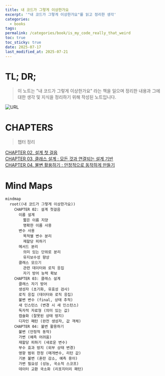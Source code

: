 ```yaml
---
title: 내 코드가 그렇게 이상한가요
excerpt: '"내 코드가 그렇게 이상한가요"를 읽고 정리한 생각'
categories:
  - books
tags: 
permalink: /categories/book/is_my_code_really_that_weird
toc: true
toc_sticky: true
date: 2025-07-17
last_modified_at: 2025-07-21
---
```


# TL; DR;

> 이 노트는 "내 코드가 그렇게 이상한가요" 라는 책을 일으며 정리한 내용과 그에 대한 생각 및 지식을 정리하기 위해 작성된 노트입니다.

![URL](https://contents.kyobobook.co.kr/sih/fit-in/458x0/pdt/9788966263998.jpg)  


# CHAPTERS
> 챕터 정리

[CHAPTER 02, 설계 첫 걸음](/categories/book/is_my_code_really_that_weird/ch02)  
[CHAPTER 03, 클래스 설계 : 모든 것과 연결되는 설계 기반](/categories/book/is_my_code_really_that_weird/ch03)  
[CHAPTER 04, 불변 활용하기 : 안정적으로 동작하게 만들기](/categories/book/is_my_code_really_that_weird/ch04)  

# Mind Maps
```mermaid
mindmap
  root((내 코드가 그렇게 이상한가요))
    CHAPTER 02: 설계 첫걸음
      이름 설계
        짧은 이름 지양
        명확한 이름 사용
      변수 사용
        목적별 변수 분리
        재할당 피하기
      메서드 분리
        의미 있는 단위로 분리
        유지보수성 향상
      클래스 모으기
        관련 데이터와 로직 응집
        자기 방어 능력 확보
    CHAPTER 03: 클래스 설계
      클래스 자기 방어
      생성자 (초기화, 유효성 검사)
      로직 응집 (데이터와 로직 응집)
      불변 변수 (final, 상태 추적)
      새 인스턴스 (변경 시 새 인스턴스)
      독자적 자료형 (의미 있는 값)
      캡슐화 (잘못된 상태 방지)
      디자인 패턴 (완전 생성자, 값 객체)
    CHAPTER 04: 불변 활용하기
      불변 (안정적 동작)
      가변 (예측 어려움)
      재할당 피하기 (새로운 변수)
      부수 효과 방지 (외부 상태 변경)
      영향 범위 한정 (매개변수, 리턴 값)
      기본 불변 (혼란 감소, 예측 용이)
      가변 필요성 (성능, 국소적 스코프)
      데이터 교환 국소화 (리포지터리 패턴)
```